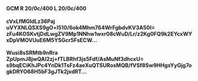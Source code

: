 #### GCM R 20/0c/400 L 20/0c/400
**cVxLfMGIdLz36Paj**<br/>**uVYXNLQSXS9gO+l510/6ok4Mhm764WrFgbdvKV3A50I=**<br/>**zFu4KOSKvtjDdLwgZV9Mp1NNhw1wxr08cWuD/Lr/z2Kg0FQ9k2EYcxWYxDpVMOVUuE6M5YSGcr5FsECW...**<br/><br/>
**Wusi8sSRMtb9nRra**<br/>**ZpUpmJ8jwQAI2zj+fTLBRhf3js5Fdf/AsMuNf3dhcxU=**<br/>**s9bqECiKhJPc4YnDk1TsFz4aeXuQTSURosMQB/fVSf8Sw9HHgsYyGjg7ogkDRYO68H5bF3gJTk2jxdRT...**